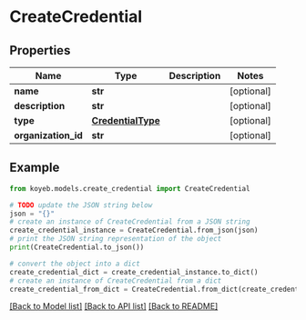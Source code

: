 # CreateCredential


## Properties

Name | Type | Description | Notes
------------ | ------------- | ------------- | -------------
**name** | **str** |  | [optional] 
**description** | **str** |  | [optional] 
**type** | [**CredentialType**](CredentialType.md) |  | [optional] 
**organization_id** | **str** |  | [optional] 

## Example

```python
from koyeb.models.create_credential import CreateCredential

# TODO update the JSON string below
json = "{}"
# create an instance of CreateCredential from a JSON string
create_credential_instance = CreateCredential.from_json(json)
# print the JSON string representation of the object
print(CreateCredential.to_json())

# convert the object into a dict
create_credential_dict = create_credential_instance.to_dict()
# create an instance of CreateCredential from a dict
create_credential_from_dict = CreateCredential.from_dict(create_credential_dict)
```
[[Back to Model list]](../README.md#documentation-for-models) [[Back to API list]](../README.md#documentation-for-api-endpoints) [[Back to README]](../README.md)



